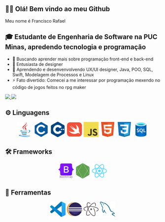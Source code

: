 ## 👋🏼 Olá! Bem vindo ao meu Github 

Meu nome é Francisco Rafael

## 🎓 Estudante de Engenharia de Software na PUC Minas, apredendo tecnologia e programação


- 🔭 Buscando aprender mais sobre programação front-end e back-end
- 🎨 Entusiasta de designer
- 🌱 Aprendendo e desenvenvolvendo UX/UI designer, Java, POO, SQL, Swift, Modelagem de Processos e Linux 
- ⚡ Fato divertido: Comecei a me interessar por programação mexendo no código de jogos feitos no rpg maker

<div>
  <a href="https://github.com/CiscoRafael">
    <img height="180em" src="https://github-readme-stats.vercel.app/api?username=CiscoRafael&show_icons=true&theme=synthwave&include_all_commits=true&count_private=true"/>
    <img height="160em" src="https://github-readme-stats.vercel.app/api/top-langs/?username=CiscoRafael&layout=compact&langs_count=16&theme=synthwave"/>
  </a>
</div>

## ⚙️ Linguagens

<div align="center">
  <img src="https://github.com/devicons/devicon/blob/master/icons/java/java-original.svg" alt="Java" title="Java" height="50">
  <img src="https://github.com/devicons/devicon/blob/master/icons/c/c-plain.svg" alt="C" title="C" height="50">
  <img src="https://github.com/devicons/devicon/blob/master/icons/cplusplus/cplusplus-plain.svg" alt="C++" title="C++" height="50">
  <img src="https://github.com/devicons/devicon/blob/master/icons/swift/swift-original.svg" alt="Swift" title="Swift" height="50">
  <img src="https://github.com/devicons/devicon/blob/master/icons/javascript/javascript-original.svg" alt="JavaScript" title="JavaScript" height="50">
  <img src="https://github.com/devicons/devicon/blob/master/icons/html5/html5-original.svg" alt="HTML" title="HTML" height="50">
  <img src="https://github.com/devicons/devicon/blob/master/icons/css3/css3-original.svg" alt="CSS" title="CSS" height="50">
  <img src="https://github.com/devicons/devicon/blob/master/icons/azuresqldatabase/azuresqldatabase-original.svg" alt="SQL" title="SQL" height="50">
</div>

## 🛠️ Frameworks

<div align="center">
  <img src="https://github.com/devicons/devicon/blob/master/icons/bootstrap/bootstrap-original-wordmark.svg" alt="Bootstrap" title="Bootstrap" height="50">
  <img src="https://github.com/devicons/devicon/blob/master/icons/nodejs/nodejs-plain.svg" alt="Node" title="Node" height="50">
  <img src="https://github.com/devicons/devicon/blob/master/icons/react/react-original.svg" alt="React" title="React" height="50">
</div>

## 🧰 Ferramentas

<div align="center">
  <img src="https://github.com/devicons/devicon/blob/master/icons/vscode/vscode-original.svg" alt="VS code" title="VS code" height="50">
  <img src="https://github.com/devicons/devicon/blob/master/icons/eclipse/eclipse-original.svg" alt="Eclipse" title="Eclipse" height="50">
  <img src="https://github.com/devicons/devicon/blob/master/icons/atom/atom-original.svg" alt="Atom" title="Atom" height="50">
  <img src="https://github.com/devicons/devicon/blob/master/icons/mysql/mysql-original.svg" alt="MySQL" title="MySQL" height="50">
</div>

